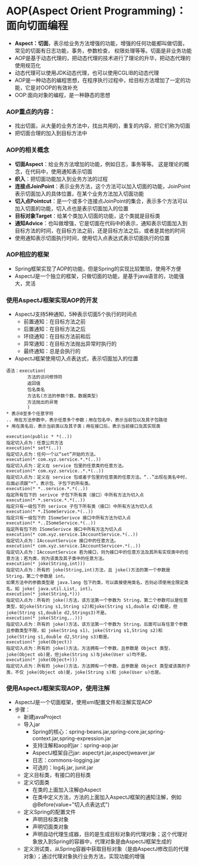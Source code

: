 # AOP(Aspect Orient Programming)：面向切面编程
* **Aspect：切面**，表示给业务方法增强的功能，增强的任何功能都叫做切面，常见的切面有日志功能，事务，参数检查， 权限处理等等。切面是非业务功能
* AOP是基于动态代理的，把动态代理的技术进行了理论的升华，把动态代理的使用规范化 
* 动态代理可以使用JDK动态代理，也可以使用CGLIB的动态代理
* AOP是一种动态的编程思想，在程序执行过程中，给目标方法增加了一定的功能，它是对OOP的有效补充
* OOP:面向对象的编程，是一种静态的思想

### AOP重点的内容：
* 找出切面，从大量的业务方法中，找出共用的，重复的内容，把它们称为切面
* 把切面合理的加入到目标方法中

### AOP的相关概念
* **切面Aspect**：给业务方法增加的功能，例如日志，事务等等。 这是理论的概念，在代码中，使用通知表示切面
* **织入**：把切面功能加入到业务方法的过程
* **连接点JoinPoint**：表示业务方法，这个方法可以加入切面的功能，JoinPoint表示切面加入的具体位置，在某个业务方法加入切面功能
* **切入点Pointcut**：是一个或多个连接点JoinPoint的集合，表示多个方法可以加入切面的功能，切入点也是表示切面加入的位置
* **目标对象Target**：给某个类加入切面的功能，这个类就是目标类
* **通知Advice**：也叫做增强，它是切面在代码中的表示，通知表示切面加入到目标方法的时间，在目标方法之前，还是目标方法之后，或者是其他的时间
* 使用通知表示切面执行时间，使用切入点表达式表示切面执行的位置

### AOP相应的框架
* Spring框架实现了AOP的功能，但是Spring的实现比较繁琐，使用不方便
* AspectJ是一个独立的框架，只做切面的功能，是基于java语言的，功能强大，灵活

### 使用AspectJ框架实现AOP的开发
* AspectJ支持5种通知，5种表示切面5个执行的时间点
    * 前置通知：在目标方法之前
    * 后置通知：在目标方法之后
    * 环绕通知：在目标方法前和后
    * 异常通知：在目标方法抛出异常时执行的
    * 最终通知：总是会执行的
* AspectJ框架使用切入点表达式，表示切面加入的位置
```
语法：execution(
        方法的访问修饰符 
        返回值 
        包名类名
        方法名(方法的参数个数，数据类型) 
        方法抛出的异常 
        )
* 表示0至多个任意字符
.. 用在方法参数中，表示任意多个参数；用在包名中，表示当前包以及其子包路径
+ 用在类名后，表示当前类以及其子类；用在接口后，表示当前接口及其实现类
``` 
```
execution(public * *(..))
指定切入点为：任意公共方法
execution(* set*(..))
指定切入点为：任何一个以“set”开始的方法。
execution(* com.xyz.service.*.*(..))
指定切入点为：定义在 service 包里的任意类的任意方法。
execution(* com.xyz.service..*.*(..))
指定切入点为：定义在 service 包或者子包里的任意类的任意方法。“..”出现在类名中时，后面必须跟“*”，表示包、子包下的所有类。
execution(* *..service.*.*(..))
指定所有包下的 serivce 子包下所有类（接口）中所有方法为切入点
execution(* *.service.*.*(..))
指定只有一级包下的 serivce 子包下所有类（接口）中所有方法为切入点
execution(* *.ISomeService.*(..))
指定只有一级包下的 ISomeSerivce 接口中所有方法为切入点
execution(* *..ISomeService.*(..))
指定所有包下的 ISomeSerivce 接口中所有方法为切入点
execution(* com.xyz.service.IAccountService.*(..))
指定切入点为：IAccountService 接口中的任意方法。
execution(* com.xyz.service.IAccountService+.*(..))
指定切入点为：IAccountService 若为接口，则为接口中的任意方法及其所有实现类中的任意方法；若为类，则为该类及其子类中的任意方法。
execution(* joke(String,int)))
指定切入点为：所有的 joke(String,int)方法，且 joke()方法的第一个参数是 String，第二个参数是 int。
如果方法中的参数类型是 java.lang 包下的类，可以直接使用类名，否则必须使用全限定类名，如 joke( java.util.List, int)。
execution(* joke(String,*)))
指定切入点为：所有的 joke()方法，该方法第一个参数为 String，第二个参数可以是任意类型，如joke(String s1,String s2)和joke(String s1,double d2)都是，但joke(String s1,double d2,Strings3)不是。
execution(* joke(String,..)))
指定切入点为：所有的 joke()方法，该方法第一个参数为 String，后面可以有任意个参数且参数类型不限，如 joke(String s1)、joke(String s1,String s2)和 joke(String s1,double d2,String s3)都是。
execution(* joke(Object))
指定切入点为：所有的 joke()方法，方法拥有一个参数，且参数是 Object 类型，joke(Object ob)是，但joke(String s)与joke(User u)均不是。
execution(* joke(Object+)))
指定切入点为：所有的 joke()方法，方法拥有一个参数，且参数是 Object 类型或该类的子类，不仅 joke(Object ob)是，joke(String s)和 joke(User u)也是。
```
### 使用AspectJ框架实现AOP，使用注解
* AspectJ是一个切面框架，使用xml配置文件和注解实现AOP
* 步骤：
    * 新建javaProject
    * 导入jar
        * Spring的核心：spring-beans.jar,spring-core.jar,spring-context.jar,spring-expression.jar
        * 支持注解和aop的jar：spring-aop.jar
        * AspectJ框架自己jar: aspectjrt.jar,aspectjweaver.jar
        * 日志：commons-logging.jar
        * 可选的：log4j.jar, junit.jar
    * 定义目标类，有接口的目标类
    * 定义切面类
        * 在类的上面加入注解@Aspect
        * 在类中定义方法，方法的上面加入AspectJ框架的通知注解，例如@Before(value="切入点表达式")
    * 定义Spring的配置文件
        * 声明目标类对象
        * 声明切面类对象
        * 声明自动代理生成器，目的是生成目标对象的代理对象；这个代理对象放入到Spring的容器中，代理对象是由AspectJ框架生成的
    * 定义测试类，从Spring容器中获取目标对象（是由AspectJ修改后的代理对象）；通过代理对象执行业务方法，实现功能的增强
